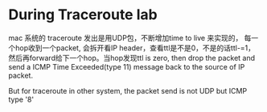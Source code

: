 # During Traceroute lab

mac 系统的 traceroute 发出是用UDP包，不断增加time to live 来实现的， 每一个hop收到一个packet, 会拆开看IP header，查看ttl是不是0，不是的话ttl-=1，然后再forward给下一个hop。当hop发现ttl is zero, then drop the packet and send a ICMP Time Exceeded\(type 11\) message back to the source of IP packet.

But for traceroute in other system, the packet send is not UDP but ICMP type '8'

